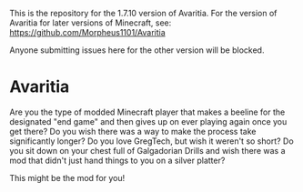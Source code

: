 This is the repository for the 1.7.10 version of Avaritia.  For the version of Avaritia for later versions of Minecraft, see:
https://github.com/Morpheus1101/Avaritia

Anyone submitting issues here for the other version will be blocked.

# Avaritia
Are you the type of modded Minecraft player that makes a beeline for the designated "end game" and then gives up on ever playing again once you get there? Do you wish there was a way to make the process take significantly longer? Do you love GregTech, but wish it weren't so short? Do you sit down on your chest full of Galgadorian Drills and wish there was a mod that didn't just hand things to you on a silver platter?

This might be the mod for you!
